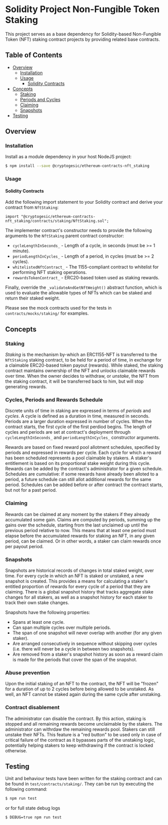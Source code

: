 # Solidity Project Non-Fungible Token Staking

This project serves as a base dependency for Solidity-based Non-Fungible Token (NFT) staking contract projects by providing related base contracts.


## Table of Contents

- [Overview](#overview)
  * [Installation](#installation)
  * [Usage](#usage)
    - [Solidity Contracts](#solidity-contracts)
- [Concepts](#concepts)
  * [Staking](#staking)
  * [Periods and Cycles](#periods-and-cycles)
  * [Claiming](#claiming)
  * [Snapshots](#snapshots)
- [Testing](#testing)


## Overview


### Installation

Install as a module dependency in your host NodeJS project:

```bash
$ npm install --save @cryptogesic/ethereum-contracts-nft_staking
```


### Usage

#### Solidity Contracts

Add the following import statement to your Solidity contract and derive your contract from `NftStaking`:

```solidity
import "@cryptogesic/ethereum-contracts-nft_staking/contracts/staking/NftStaking.sol";
```

The implementer contract's constructor needs to provide the following arguments to the `NftStaking` parent contract constructor:

- `cycleLengthInSeconds_` - Length of a cycle, in seconds (must be >= 1 minute).
- `periodLengthInCycles_` - Length of a period, in cycles (must be >= 2 cycles).
- `whitelistedNftContract_` - The 1155-compliant contract to whitelist for performing NFT staking operations.
- `rewardsTokenContract_` - ERC20-based token used as staking rewards.

Finally, override the `_validateAndGetNftWeight()` abstract function, which is used to evaluate the allowable types of NFTs which can be staked and return their staked weight.

Please see the mock contracts used for the tests in `contracts/mocks/staking/` for examples.


## Concepts


### Staking

_Staking_ is the mechanism by-which an ERC1155-NFT is transferred to the `NftStaking` staking contract, to be held for a period of time, in exchange for a claimable ERC20-based token payout (rewards). While staked, the staking contract maintains ownership of the NFT and unlocks claimable rewards over time. When the owner decides to withdraw, or _unstake_, the NFT from the staking contract, it will be transferred back to him, but will stop generating rewards.


### Cycles, Periods and Rewards Schedule

Discrete units of time in staking are expressed in terms of _periods_ and _cycles_. A cycle is defined as a duration in time, measured in seconds. Periods are a larger duration expressed in number of cycles. When the contract starts, the first cycle of the first perdiod begins. The length of cycles and periods are set at contract's deployment through `cycleLengthInSeconds_` and `periodLengthInCycles_` constructor arguments.

Rewards are based on fixed reward pool allotment schedules, specified by periods and expressed in rewards per cycle. Each cycle for which a reward has been scheduled represents a pool claimable by stakers. A staker's entitlement is based on its proportional stake weight during this cycle. Rewards can be added by the contract's administrator for a given schedule. Schedules are cumulative: if some rewards have already been alloted to a period, a future schedule can still allot additional rewards for the same period. Schedules can be added before or after contract the contract starts, but not for a past period.


### Claiming

Rewards can be claimed at any moment by the stakers if they already accumulated some gain. Claims are computed by periods, summing up the gains over the schedule, starting from the last unclaimed up until the previous period relative to now. This means that at least one period must elapse before the accumulated rewards for staking an NFT, in any given period, can be claimed. Or in other words, a staker can claim rewards once per payout period.


### Snapshots

Snapshots are historical records of changes in total staked weight, over time. For every cycle in which an NFT is staked or unstaked, a new snapshot is created. This provides a means for calculating a staker's entitled proportion of rewards for every cycle of a period that they are claiming. There is a global snapshot history that tracks aggregate stake changes for all stakers, as well as a snapshot history for each staker to track their own stake changes.

Snapshots have the following properties:

- Spans at least one cycle.
- Can span multiple cycles over multiple periods.
- The span of one snapshot will never overlap with another (for any given staker).
- Are arranged consecutively in sequence without skipping over cycles (i.e. there will never be a cycle in between two snapshots).
- Are removed from a staker's snapshot history as soon as a reward claim is made for the periods that cover the span of the snapshot.

### Abuse prevention

Upon the initial staking of an NFT to the contract, the NFT will be "frozen" for a duration of up to 2 cycles before being allowed to be unstaked. As well, an NFT cannot be staked again during the same cycle after unstaking.

### Contract disablement

The administrator can disable the contract. By this action, staking is stopped and all remaining rewards become unclaimable by the stakers. The administrator can withrdaw the remaining rewards pool. Stakers can still unstake their NFTs. This feature is a "red button" to be used only in case of critical failure of the contract as it bypasses parts of the unstaking logic, potentially helping stakers to keep withdrawing if the contract is locked otherwise.


## Testing

Unit and behaviour tests have been written for the staking contract and can be found in `test/contracts/staking/`. They can be run by executing the following command:

```bash
$ npm run test
```
or for full state debug logs
```bash
$ DEBUG=true npm run test
```
